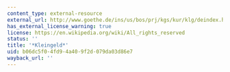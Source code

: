 ```yaml
---
content_type: external-resource
external_url: http://www.goethe.de/ins/us/bos/prj/kgs/kur/klg/deindex.htm
has_external_license_warning: true
license: https://en.wikipedia.org/wiki/All_rights_reserved
status: ''
title: '*Kleingeld*'
uid: b06dc5f0-4fd9-4a40-9f2d-079da03d86e7
wayback_url: ''
---
```

